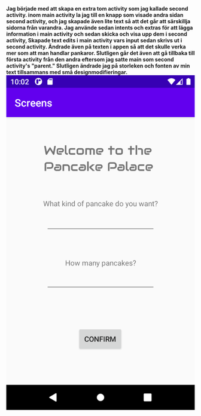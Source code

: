 
**Jag började med att skapa en extra tom activity som jag kallade second activity. 
inom main activity la jag till en knapp som visade andra sidan second activity, och 
jag skapade även lite text så att det går att särskillja sidorna från varandra. Jag 
använde sedan intents och extras för att lägga information i main activity och sedan 
skicka och visa upp dem i second activity, Skapade text edits i main activity vars 
input sedan skrivs ut i second activity. Ändrade även på texten i appen så att det 
skulle verka mer som att man handlar pankaror. Slutligen går det även att gå tillbaka 
till första activity från den andra eftersom jag satte main som second activity's 
"parent." Slutligen ändrade jag på storleken och fonten av min text tillsammans med 
små designmodifieringar.**
![img.png](img.png)